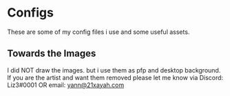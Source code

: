 # Configs
These are some of my config files i use and some useful assets.


## Towards the Images
I did NOT draw the images. but i use them as pfp and desktop background.
If you are the artist and want them removed please let me know via Discord: Liz3#0001 OR email: yann@21xayah.com
